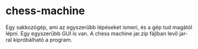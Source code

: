 # chess-machine
Egy sakkozógép, ami az egyszerűbb lépéseket ismeri, és a gép tud magától lépni.
Egy egyszerűbb GUI is van.
A chess machine jar.zip fájlban levő jar-ral kipróbálható a program.
